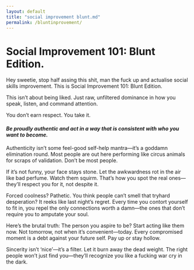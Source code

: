 ```yaml
---
layout: default
title: "social improvement blunt.md"
permalink: /bluntinprovement/
---
```


# Social Improvement 101: Blunt Edition.

Hey sweetie, stop half assing this shit, man the fuck up and actualise social skills improvement. This is Social Improvement 101: Blunt Edition.

This isn’t about being liked. Just raw, unfiltered dominance in how you speak, listen, and command attention.

You don’t earn respect. You take it.

#### *Be proudly authentic and act in a way that is consistent with who you want to become.*

Authenticity isn’t some feel-good self-help mantra—it’s a goddamn elimination round. Most people are out here performing like circus animals for scraps of validation. Don’t be most people.

If it’s not funny, your face stays stone. Let the awkwardness rot in the air like bad perfume. Watch them squirm. That’s how you spot the real ones—they’ll respect you for it, not despite it.

Forced coolness? Pathetic. You think people can’t smell that tryhard desperation? It reeks like last night’s regret. Every time you contort yourself to fit in, you repel the only connections worth a damn—the ones that don’t require you to amputate your soul.

Here’s the brutal truth: The person you aspire to be? Start acting like them now. Not tomorrow, not when it’s convenient—today. Every compromised moment is a debt against your future self. Pay up or stay hollow.

Sincerity isn’t ‘nice’—it’s a filter. Let it burn away the dead weight. The right people won’t just find you—they’ll recognize you like a fucking war cry in the dark.
